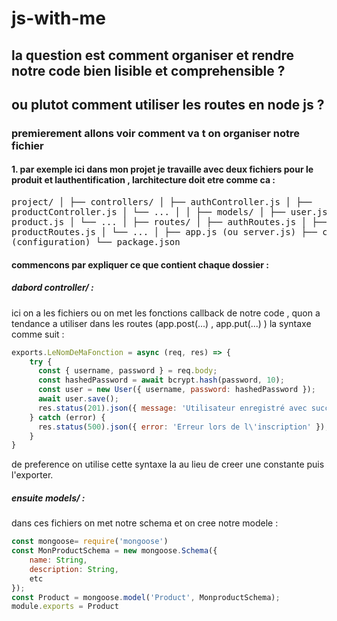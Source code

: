 # js-with-me 
## la question est comment organiser et rendre notre code bien lisible et comprehensible ?
## ou plutot comment utiliser les routes en node js ?
### premierement allons voir comment va t on organiser notre fichier 
#### 1. par exemple ici dans mon projet je travaille avec deux fichiers pour le produit et lauthentification , larchitecture doit etre comme ca :
<pre/>project/
│
├── controllers/
│   ├── authController.js
│   ├── productController.js
│   └── ...
│
│
├── models/
│   ├── user.js
│   ├── product.js
│   └── ...
│
├── routes/
│   ├── authRoutes.js
│   ├── productRoutes.js
│   └── ...
│
├── app.js (ou server.js)
├── config.js (configuration)
└── package.json</pre>
#### commencons par expliquer ce que contient chaque dossier :
##### dabord controller/ :
ici on a les fichiers ou on met les fonctions callback de notre code , quon a tendance a utiliser dans les routes (app.post(...) , app.put(...) )
la syntaxe comme suit : 
```js
exports.LeNomDeMaFonction = async (req, res) => {
    try {
      const { username, password } = req.body;
      const hashedPassword = await bcrypt.hash(password, 10);
      const user = new User({ username, password: hashedPassword });
      await user.save();
      res.status(201).json({ message: 'Utilisateur enregistré avec succès' });
    } catch (error) {
      res.status(500).json({ error: 'Erreur lors de l\'inscription' });
    }
}
```


de preference on utilise cette syntaxe la au lieu de creer une constante puis l'exporter.

##### ensuite models/ :
dans ces fichiers on met notre schema et on cree notre modele :
```js
const mongoose= require('mongoose')
const MonProductSchema = new mongoose.Schema({
    name: String,
    description: String,
    etc
});
const Product = mongoose.model('Product', MonproductSchema);
module.exports = Product

